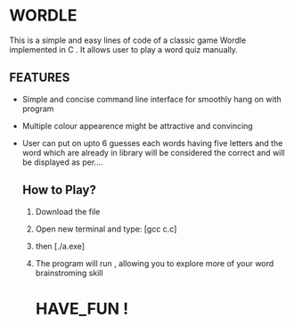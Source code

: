 # WORDLE
This is a simple and easy lines of code of a classic game Wordle implemented in C . It allows user to play a word quiz manually.

## FEATURES
* Simple and concise command line interface for smoothly hang on with program
* Multiple colour appearence might be attractive and convincing
* User can put on upto 6 guesses each words having five letters and the word which are already in library will be considered the correct and will be displayed as per....

  ## How to Play?
  1) Download the file
  2) Open new terminal and type:
      [gcc c.c]
  3) then
     [./a.exe]
  5) The program will run , allowing you to explore more of your word brainstroming skill

      # HAVE_FUN !
